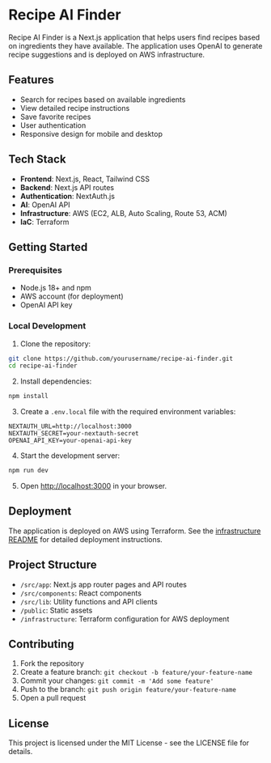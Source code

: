 # Recipe AI Finder

Recipe AI Finder is a Next.js application that helps users find recipes based on ingredients they have available. The application uses OpenAI to generate recipe suggestions and is deployed on AWS infrastructure.

## Features

- Search for recipes based on available ingredients
- View detailed recipe instructions
- Save favorite recipes
- User authentication
- Responsive design for mobile and desktop

## Tech Stack

- **Frontend**: Next.js, React, Tailwind CSS
- **Backend**: Next.js API routes
- **Authentication**: NextAuth.js
- **AI**: OpenAI API
- **Infrastructure**: AWS (EC2, ALB, Auto Scaling, Route 53, ACM)
- **IaC**: Terraform

## Getting Started

### Prerequisites

- Node.js 18+ and npm
- AWS account (for deployment)
- OpenAI API key

### Local Development

1. Clone the repository:

```bash
git clone https://github.com/yourusername/recipe-ai-finder.git
cd recipe-ai-finder
```

2. Install dependencies:

```bash
npm install
```

3. Create a `.env.local` file with the required environment variables:

```
NEXTAUTH_URL=http://localhost:3000
NEXTAUTH_SECRET=your-nextauth-secret
OPENAI_API_KEY=your-openai-api-key
```

4. Start the development server:

```bash
npm run dev
```

5. Open [http://localhost:3000](http://localhost:3000) in your browser.

## Deployment

The application is deployed on AWS using Terraform. See the [infrastructure README](./infrastructure/README.md) for detailed deployment instructions.

## Project Structure

- `/src/app`: Next.js app router pages and API routes
- `/src/components`: React components
- `/src/lib`: Utility functions and API clients
- `/public`: Static assets
- `/infrastructure`: Terraform configuration for AWS deployment

## Contributing

1. Fork the repository
2. Create a feature branch: `git checkout -b feature/your-feature-name`
3. Commit your changes: `git commit -m 'Add some feature'`
4. Push to the branch: `git push origin feature/your-feature-name`
5. Open a pull request

## License

This project is licensed under the MIT License - see the LICENSE file for details.
